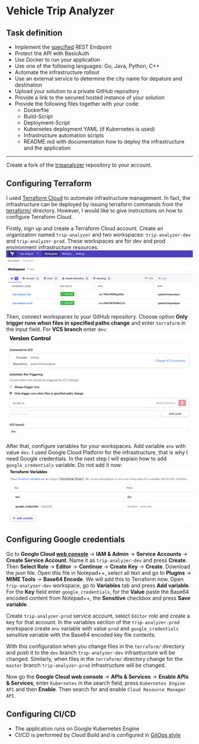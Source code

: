 # Vehicle Trip Analyzer  

## Task definition
* Implement the [specified](task-swagger.yml) REST Endpoint
* Protect the API with BasicAuth
* Use Docker to run your application
* Use one of the following languages: Go, Java, Python, C++
* Automate the infrastructure rollout
* Use an external service to determine the city name for depature and destination
* Upload your solution to a private GitHub repository
* Provide a link to the secured hosted instance of your solution
* Provide the following files together with your code:
  - Dockerfile
  - Build-Script
  - Deployment-Script
  - Kubernetes deployment YAML (if Kubernetes is used)
  - Infrastructure automation scripts
  - README.md with documentation how to deploy the infrastructure and the application

---

Create a fork of the [tripanalyzer](https://github.com/aydarsh/tripanalyzer) repository to your account.  

## Configuring Terraform  
I used [Terraform Cloud](https://app.terraform.io) to automate infrastructure management. In fact, the infrastructure can be deployed by issuing terraform commands from the [terraform/](terraform/) directory. However, I would like to give instructions on how to configure Terraform Cloud.  

Firstly, sign up and create a Terraform Cloud account. Create an organization named `trip-analyzer` and two workspaces: `trip-analyzer-dev` and `trip-analyzer-prod`. These workspaces are for dev and prod environment infrastructure resources:    
![Terraform organization and workspaces](images/workspaces.png)

Then, connect workspaces to your GitHub repository. Choose option **Only trigger runs when files in specified paths change** and enter `terraform` in the input field. For **VCS branch** enter `dev`:
![Version control settings](images/workspace_settings.png)  

After that, configure variables for your workspaces. Add variable `env` with value `dev`. I used Google Cloud Platform for the infrastructure, that is why I need Google credentials. In the next step I will explain how to add `google_credentials` variable. Do not add it now:
![Variables configuration](images/terraform_variables.png)

## Configuring Google credentials  

Go to **Google Cloud [web console](https://console.cloud.google.com/)** -> **IAM & Admin** -> **Service Accounts** -> **Create Service Account**. Name it as `trip-analyzer-dev` and press **Create**. Then **Select Role** -> **Editor** -> **Continue** -> **Create Key** -> **Create**. Download the json file. Open this file in Notepad++, select all text and go to **Plugins** -> **MIME Tools** -> **Base64 Encode**. We will add this to Terraform now. Open `trip-analyzer-dev` workspace, go to **Variables** tab and press **Add variable**. For the **Key** field enter `google_credentials`, for the **Value** paste the Base64 encoded content from Notepad++, the **Sensitive** checkbox and press **Save variable**.  

Create `trip-analyzer-prod` service account, select `Editor` role and create a key for that account. In the variables section of the `trip-analyzer-prod` workspace create `env` variable with value `prod` and `google_credentials` sensitive variable with the Base64 encoded key file contents.   

With this configuration when you change files in the `terraform/` directory and push it to the `dev` branch `trip-analyzer-dev` infrastructure will be changed. Similarly, when files in the `terraform/` directory change for the `master` branch `trip-analyzer-prod` infrastructure will be changed.  

Now go the **Google Cloud web console** -> **APIs & Services** -> **Enable APIs & Services**, enter `Kubernetes` in the search field, press `Kubernetes Engine API` and then **Enable**. Then search for and enable `Cloud Resource Manager API`.  

## Configuring CI/CD
* The application runs on Google Kubernetes Engine
* CI/CD is performed by Cloud Build and is configured in [GitOps style](https://cloud.google.com/kubernetes-engine/docs/tutorials/gitops-cloud-build)

